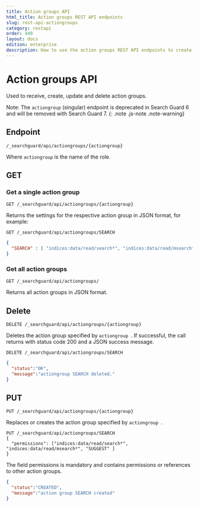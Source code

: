 ```yaml
---
title: Action groups API
html_title: Action groups REST API endpoints
slug: rest-api-actiongroups
category: restapi
order: 440
layout: docs
edition: enterprise
description: How to use the action groups REST API endpoints to create, edit and delte Search Guard action groups.
---
```

<!---
Copyright 2018 floragunn GmbH
-->

# Action groups API

Used to receive, create, update and delete action groups.

Note: The `actiongroup` (singular) endpoint is deprecated in Search Guard 6 and will be removed with Search Guard 7.
{: .note .js-note .note-warning}

## Endpoint

```
/_searchguard/api/actiongroups/{actiongroup}
```
Where `actiongroup` is the name of the role.

## GET

### Get a single action group

```
GET /_searchguard/api/actiongroups/{actiongroup}
```
Returns the settings for the respective action group in JSON format, for example:

```
GET /_searchguard/api/actiongroups/SEARCH
```
```json
{
  "SEARCH" : [ "indices:data/read/search*", "indices:data/read/msearch*", "SUGGEST" ]
}
```

### Get all action groups

```
GET /_searchguard/api/actiongroups/
```


Returns all action groups in JSON format.

## Delete

```
DELETE /_searchguard/api/actiongroups/{actiongroup}
```

Deletes the action group specified by `actiongroup `. If successful, the call returns with status code 200 and a JSON success message.

```
DELETE /_searchguard/api/actiongroups/SEARCH
```
```json
{
  "status":"OK",
  "message":"actiongroup SEARCH deleted."
}
```

## PUT

```
PUT /_searchguard/api/actiongroups/{actiongroup}
```

Replaces or creates the action group specified by `actiongroup `.

```
PUT /_searchguard/api/actiongroups/SEARCH
{
  "permissions": ["indices:data/read/search*", "indices:data/read/msearch*", "SUGGEST" ]
}
```
The field permissions is mandatory and contains permissions or references to other action groups.

```json
{
  "status":"CREATED",
  "message":"action group SEARCH created"
}
```